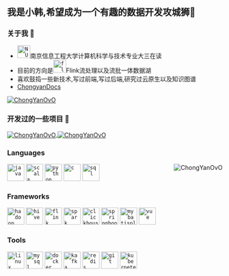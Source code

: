 ## 我是小韩,希望成为一个有趣的数据开发攻城狮🦁

### 关于我 🤪

- <a href="https://www.nuist.edu.cn/"><code><img height="30" src="https://chongyandocs-1304373775.cos.ap-nanjing.myqcloud.com/chongyandocs/NUIST.ico" alt="NUIST"/></code></a>南京信息工程大学计算机科学与技术专业大三在读
- 目前的方向是<code><img height="30" src="https://chongyandocs-1304373775.cos.ap-nanjing.myqcloud.com/chongyandocs/flink.jpg" alt="flink" /></code>Flink流处理以及流批一体数据湖
- 喜欢鼓捣一些新技术,写过前端,写过后端,研究过云原生以及知识图谱
- [ChongyanDocs](www.chongyan.xyz)

<a href="https://github.com/ChongYanOvO">
  <img src="https://chongyan-github-readme-stats-5tsvxypir-chongyanovo.vercel.app/api?username=ChongYanOvO&show_icons=true&theme=transparent" alt="ChongYanOvO"/>
</a>

### 开发过的一些项目 🎉

<div>
<a  href="https://github.com/ChongYanOvO/akka-spark">
  <img align="center" src="https://chongyan-github-readme-stats-5tsvxypir-chongyanovo.vercel.app/api/pin/?username=ChongYanOvO&repo=akka-spark" alt="ChongYanOvO"/>
</a>
<a  href="https://github.com/ChongYanOvO/Recruitment-Analysis-Spark">
  <img align="center" src="https://chongyan-github-readme-stats-5tsvxypir-chongyanovo.vercel.app/api/pin/?username=ChongYanOvO&repo=Recruitment-Analysis-Spark" alt="ChongYanOvO"/>
</a>
</div>


### Languages

<div>
<code ><a href="https://www.java.com/" target="_blank" rel="noreferrer"><img height="40" width="40" src="https://chongyandocs-1304373775.cos.ap-nanjing.myqcloud.com/chongyandocs/java.svg" alt="java" /></a></code>
<code ><a href="https://www.scala-lang.org/" target="_blank" rel="noreferrer"><img height="40" width="40" src="https://chongyandocs-1304373775.cos.ap-nanjing.myqcloud.com/chongyandocs/scala.svg" alt="scala" /></a></code>
<code><a href="https://www.python.org/" target="_blank" rel="noreferrer"><img height="40" width="40" src="https://chongyandocs-1304373775.cos.ap-nanjing.myqcloud.com/chongyandocs/python.svg" alt="python" /></a></code>
<code><a href="https://www.cprogramming.com/" target="_blank" rel="noreferrer"><img height="40" width="40" src="https://chongyandocs-1304373775.cos.ap-nanjing.myqcloud.com/chongyandocs/c.svg" alt="c" /></a></code>
<code><a href="https://www.mysql.com/" target="_blank" rel="noreferrer"><img height="40" width="40" src="https://chongyandocs-1304373775.cos.ap-nanjing.myqcloud.com/chongyandocs/sql.svg" alt="sql" /></a></code>
<a href="https://github.com/ChongYanOvO">
  <img align="right" src="https://chongyan-github-readme-stats-5tsvxypir-chongyanovo.vercel.app/api/top-langs?username=ChongYanOvO" alt="ChongYanOvO"/>
</a>
</div>


### Frameworks

<div>
<code><a href="https://hadoop.apache.org/" target="_blank" rel="noreferrer"><img height="40" width="40" src="https://chongyandocs-1304373775.cos.ap-nanjing.myqcloud.com/chongyandocs/hadoop.png" alt="hadoop" /></a></code>
<code><a href="https://hive.apache.org/" target="_blank" rel="noreferrer"><img height="40" width="40" src="https://chongyandocs-1304373775.cos.ap-nanjing.myqcloud.com/chongyandocs/hive.svg" alt="hive" /></a></code>
<code><a href="https://flink.apache.org/" target="_blank" rel="noreferrer"><img height="40" width="40" src="https://chongyandocs-1304373775.cos.ap-nanjing.myqcloud.com/chongyandocs/flink.jpg" alt="flink" /></a></code>
<code><a href="https://spark.apache.org/" target="_blank" rel="noreferrer"><img height="40" width="40" src="https://chongyandocs-1304373775.cos.ap-nanjing.myqcloud.com/chongyandocs/spark.ico" alt="spark" /></a></code>
<code><a href="https://clickhouse.com/" target="_blank" rel="noreferrer"><img height="40" width="40" src="https://chongyandocs-1304373775.cos.ap-nanjing.myqcloud.com/chongyandocs/clickhouse.svg" alt="clickhouse" /></a></code>
<code><a href="https://spring.io/" target="_blank" rel="noreferrer"><img height="40" width="40" src="https://chongyandocs-1304373775.cos.ap-nanjing.myqcloud.com/chongyandocs/springboot.svg" alt="springboot" /></a></code>
<code><a href="https://baomidou.com/" target="_blank" rel="noreferrer"><img height="40" width="40" src="https://chongyandocs-1304373775.cos.ap-nanjing.myqcloud.com/chongyandocs/mybatisplus.svg" alt="mybatisplus" /></a></code>
<code><a href="https://vuejs.org/" target="_blank" rel="noreferrer"><img height="40" width="40" src="https://chongyandocs-1304373775.cos.ap-nanjing.myqcloud.com/chongyandocs/vue.svg" alt="vue" /></a></code>
</div>


### Tools

<div>
<code><a href="https://www.linux.org/" target="_blank" rel="noreferrer"><img height="40" width="40" src="https://chongyandocs-1304373775.cos.ap-nanjing.myqcloud.com/chongyandocs/linux.svg" alt="linux" /></a></code>
<code><a href="https://www.mysql.com/" target="_blank" rel="noreferrer"><img height="40" width="40" src="https://chongyandocs-1304373775.cos.ap-nanjing.myqcloud.com/chongyandocs/mysql.svg" alt="mysql" /></a></code>
<code><a href="https://www.docker.com/" target="_blank" rel="noreferrer"><img height="40" width="40" src="https://chongyandocs-1304373775.cos.ap-nanjing.myqcloud.com/chongyandocs/docker.svg" alt="docker" /></a></code>
<code><a href="https://kafka.apache.org/" target="_blank" rel="noreferrer"><img height="40" width="40" src="https://chongyandocs-1304373775.cos.ap-nanjing.myqcloud.com/chongyandocs/kafka.svg" alt="kafka" /></a></code>
<code><a href="https://redis.io/" target="_blank" rel="noreferrer"><img height="40" width="40" src="https://chongyandocs-1304373775.cos.ap-nanjing.myqcloud.com/chongyandocs/redis.png" alt="redis" /></a></code>
<code><a href="https://git-scm.com/" target="_blank" rel="noreferrer"><img height="40" width="40" src="https://chongyandocs-1304373775.cos.ap-nanjing.myqcloud.com/chongyandocs/git.svg" alt="git" /></a></code>
<code><a href="https://git-scm.com/" target="_blank" rel="noreferrer"><img height="40" width="40" src="https://chongyandocs-1304373775.cos.ap-nanjing.myqcloud.com/chongyandocs/kubernetes.svg" alt="kubernetes" /></a></code>
</div>



